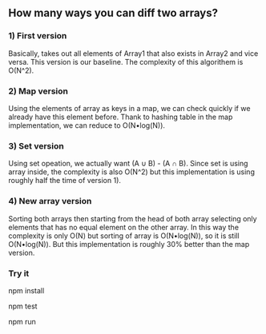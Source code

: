 ## How many ways you can diff two arrays?

### 1) First version
Basically, takes out all elements of Array1 that also exists in Array2 and vice versa.  This version is our baseline.  The complexity of this algorithem is O(N^2).

### 2) Map version
Using the elements of array as keys in a map, we can check quickly if we already have this element before.  Thank to hashing table in the map implementation, we can reduce to O(N•log(N)).

### 3) Set version
Using set opeation, we actually want (A ∪ B) - (A ∩ B).  Since set is using array inside, the complexity is also O(N^2) but this implementation is using roughly half the time of version 1).

### 4) New array version
Sorting both arrays then starting from the head of both array selecting only elements that has no equal element on the other array.  In this way the complexity is only O(N) but sorting of array is O(N•log(N)), so it is still O(N•log(N)).  But this implementation is roughly 30% better than the map version.

### Try it
npm install

npm test

npm run